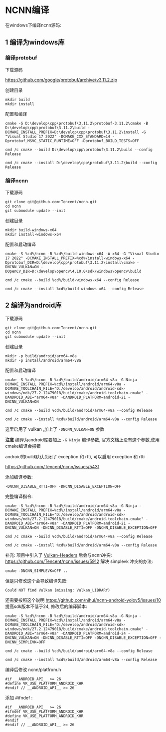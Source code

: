 # NCNN编译

在windows下编译ncnn源码:



## 1 编译为windows库

### 编译protobuf

下载源码

 https://github.com/google/protobuf/archive/v3.11.2.zip

创建目录

```
mkdir build
mkdir install
```

配置和编译

```
cmake -S D:\develop\cpp\protobuf\3.11.2\protobuf-3.11.2\cmake -B D:\develop\cpp\protobuf\3.11.2\build -DCMAKE_INSTALL_PREFIX=D:\develop\cpp\protobuf\3.11.2\install -G "Visual Studio 17 2022" -DCMAKE_CXX_STANDARD=14 -Dprotobuf_MSVC_STATIC_RUNTIME=OFF -Dprotobuf_BUILD_TESTS=OFF

cmd /c cmake --build D:\develop\cpp\protobuf\3.11.2\build --config Release

cmd /c cmake --install D:\develop\cpp\protobuf\3.11.2\build --config Release
```



### 编译ncnn

下载源码

```
git clone git@github.com:Tencent/ncnn.git
cd ncnn 
git submodule update --init
```

创建目录

```
mkdir build-windows-x64
mkdir install-windows-x64
```

配置和启动编译

```
cmake -S %cd%/ncnn -B %cd%/build-windows-x64 -A x64 -G "Visual Studio 17 2022" -DCMAKE_INSTALL_PREFIX=%cd%/install-windows-x64 -Dprotobuf_DIR=D:\develop\cpp\protobuf\3.11.2\install\cmake -DNCNN_VULKAN=ON -DOpenCV_DIR=D:\develop\opencv\4.10.0\sdk\windows\opencv\build

cmd /c cmake --build %cd%/build-windows-x64 --config Release

cmd /c cmake --install %cd%/build-windows-x64 --config Release
```



## 2 编译为android库

下载源码

```
git clone git@github.com:Tencent/ncnn.git
cd ncnn 
git submodule update --init
```

创建目录

```
mkdir -p build/android/arm64-v8a
mkdir -p install/android/arm64-v8a
```

配置和启动编译

```
cmake -S %cd%/ncnn -B %cd%/build/android/arm64-v8a -G Ninja -DCMAKE_INSTALL_PREFIX=%cd%/install/android/arm64-v8a -DCMAKE_TOOLCHAIN_FILE="D:/develop/android/android-sdk-windows/ndk/27.2.12479018/build/cmake/android.toolchain.cmake" -DANDROID_ABI="arm64-v8a" -DANDROID_PLATFORM=android-21 -DNCNN_VULKAN=ON

cmd /c cmake --build %cd%/build/android/arm64-v8a --config Release

cmd /c cmake --install %cd%/build/android/arm64-v8a --config Release
```

这里启用了 vulkan ,加上了 `-DNCNN_VULKAN=ON` 参数

**注意** 编译为android库要加上 `-G Ninja` 编译参数, 官方文档上没有这个参数,使用cmake编译会报错



android的build默认关闭了 exception 和 rtti, 可以启用 exception 和 rtti

https://github.com/Tencent/ncnn/issues/5431

添加编译参数:

```
-DNCNN_DISABLE_RTTI=OFF -DNCNN_DISABLE_EXCEPTION=OFF
```

完整编译指令:

```
cmake -S %cd%/ncnn -B %cd%/build/android/arm64-v8a -G Ninja -DCMAKE_INSTALL_PREFIX=%cd%/install/android/arm64-v8a -DCMAKE_TOOLCHAIN_FILE="D:/develop/android/android-sdk-windows/ndk/27.2.12479018/build/cmake/android.toolchain.cmake" -DANDROID_ABI="arm64-v8a" -DANDROID_PLATFORM=android-21 -DNCNN_VULKAN=ON -DNCNN_DISABLE_RTTI=OFF -DNCNN_DISABLE_EXCEPTION=OFF

cmd /c cmake --build %cd%/build/android/arm64-v8a --config Release

cmd /c cmake --install %cd%/build/android/arm64-v8a --config Release
```



补充:
项目中引入了 [Vulkan-Headers](https://github.com/KhronosGroup/Vulkan-Headers) 后会与ncnn冲突:
https://github.com/Tencent/ncnn/issues/5912
解决 simplevk 冲突的办法:

```
cmake -DNCNN_SIMPLEVK=OFF ..
```

但是只修改这个会导致编译失败:

```
Could NOT find Vulkan (missing: Vulkan_LIBRARY)
```

还需要按照这个说明 
https://github.com/nihui/ncnn-android-yolov5/issues/10
提高sdk版本不低于24, 修改后的编译脚本:

```
cmake -S %cd%/ncnn -B %cd%/build/android/arm64-v8a -G Ninja -DCMAKE_INSTALL_PREFIX=%cd%/install/android/arm64-v8a -DCMAKE_TOOLCHAIN_FILE="D:/develop/android/android-sdk-windows/ndk/27.2.12479018/build/cmake/android.toolchain.cmake" -DANDROID_ABI="arm64-v8a" -DANDROID_PLATFORM=android-24 -DNCNN_VULKAN=ON -DNCNN_DISABLE_RTTI=OFF -DNCNN_DISABLE_EXCEPTION=OFF -DNCNN_SIMPLEVK=OFF

cmd /c cmake --build %cd%/build/android/arm64-v8a --config Release

cmd /c cmake --install %cd%/build/android/arm64-v8a --config Release
```

编译后修改 ncnn/platfrom.h

```
#if __ANDROID_API__ >= 26
#define VK_USE_PLATFORM_ANDROID_KHR
#endif // __ANDROID_API__ >= 26
```

添加 #ifndef :

```
#if __ANDROID_API__ >= 26
#ifndef VK_USE_PLATFORM_ANDROID_KHR
#define VK_USE_PLATFORM_ANDROID_KHR
#endif
#endif // __ANDROID_API__ >= 26
```


